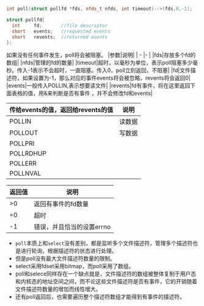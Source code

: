 ```cpp
int poll(struct pollfd *fds, nfds_t nfds, int timeout)-->(fds,0,-1);

struct pollfd{
  int     fd;       //file descriptor
  short   events;   //requested events
  short   revents;  //returned events
};
```
如果没有任何事件发生，poll将会被阻塞。
|参数|说明|
|  -  |-    |
|fds|存放多个fd的数组|
|nfds|管理的fd的数量|
|timeout|超时，以毫秒为单位，表示poll阻塞多少毫秒。传入-1表示不会超时，一直阻塞。传入0，poll立刻返回，不阻塞|
|fd|文件描述符，如果设置为-1，那么对应的事件events将会被忽略，revents将会返回0|
|events|一般传入POLLIN,表示想要读文件|
|revents|fd有事件，将在这里返回下面表格的值，用&来判断是否有事件 ，并不会修改fd和events|

|传给events的值，返回给revents的值|说明|
|-            | -  |
|POLLIN|      读数据|
|POLLOUT|     写数据|
|POLLPRI||
|POLLRDHUP||
|POLLERR||
|POLLNVAL||

|返回值|说明|
|------|----|
|>0    |返回有事件的fd数量|
|=0    |超时 |
|-1    |错误，并且恰当的设置errno|


* `poll`本质上和`select`没有差别，都是监听多个文件描述符，管理多个描述符也是进行轮询，根据描述符的状态进行处理。  
* 但是poll没有最大文件描述符数量的限制。  
* select采用fdset采用bitmap，而poll采用了数组。  
* poll和selece同样存在一个缺点就是，文件描述符的数组被整体复制于用户态和内核态的地址空间之间，而不论这些文件描述符是否有事件，它的开销随着文件描述符数量的增加而线性增大。  
* 还有poll返回后，也需要遍历整个描述符数组才能得到有事件的描述符。

